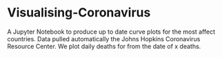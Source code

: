 # Visualising-Coronavirus
A Jupyter Notebook to produce up to date curve plots for the most affect countries. Data pulled automatically the Johns Hopkins Coronavirus Resource Center. We plot daily deaths for from the date of x deaths.
